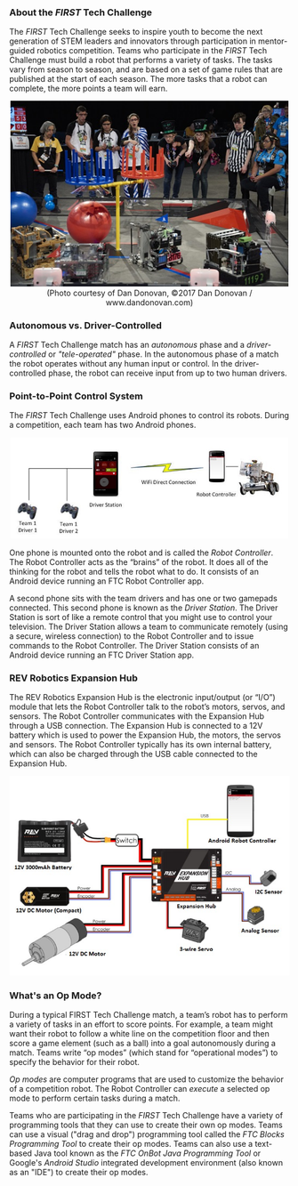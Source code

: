 ### About the _FIRST_ Tech Challenge
The _FIRST_ Tech Challenge seeks to inspire youth to become the next generation of STEM leaders and innovators through participation in mentor-guided robotics competition.  Teams who participate in the _FIRST_ Tech Challenge must build a robot that performs a variety of tasks.  The tasks vary from season to season, and are based on a set of game rules that are published at the start of each season. The more tasks that a robot can complete, the more points a team will earn.

<p align="center"><img src="https://github.com/FIRST-Tech-Challenge/WikiSupport/blob/master/ftc_app/images/HoustonMatchPlay.jpg" width="500"><br/>(Photo courtesy of Dan Donovan, ©2017 Dan Donovan / www.dandonovan.com)<p>


### Autonomous vs. Driver-Controlled
A _FIRST_ Tech Challenge match has an _autonomous_ phase and a _driver-controlled_ or _"tele-operated"_ phase.  In the autonomous phase of a match the robot operates without any human input or control.  In the driver-controlled phase, the robot can receive input from up to two human drivers.

### Point-to-Point Control System
The _FIRST_ Tech Challenge uses Android phones to control its robots.  During a competition, each team has two Android phones.  

<p align="center"><img src="https://github.com/FIRST-Tech-Challenge/WikiSupport/blob/master/ftc_app/images/PointToPointControl.jpg" width="500"><p>

One phone is mounted onto the robot and is called the _Robot Controller_.  The Robot Controller acts as the “brains” of the robot.  It does all of the thinking for the robot and tells the robot what to do. It consists of an Android device running an FTC Robot Controller app.

A second phone sits with the team drivers and has one or two gamepads connected.  This second phone is known as the _Driver Station_.  The Driver Station is sort of like a remote control that you might use to control your television.  The Driver Station allows a team to communicate remotely (using a secure, wireless connection) to the Robot Controller and to issue commands to the Robot Controller.  The Driver Station  consists of an Android device running an FTC Driver Station app.

### REV Robotics Expansion Hub
The REV Robotics Expansion Hub is the electronic input/output (or “I/O”) module that lets the Robot Controller talk to the robot’s motors, servos, and sensors.  The Robot Controller communicates with the Expansion Hub through a USB connection.  The Expansion Hub is connected to a 12V battery which is used to power the Expansion Hub, the motors, the servos and sensors.  The Robot Controller typically has its own internal battery, which can also be charged through the USB cable connected to the Expansion Hub.

<p align="center"><img src="https://github.com/FIRST-Tech-Challenge/WikiSupport/blob/master/ftc_app/images/REVExpansionHubLayout.jpg" width="600"><p>

### What's an Op Mode?

During a typical FIRST Tech Challenge match, a team’s robot has to perform a variety of tasks in an effort to score points.  For example, a team might want their robot to follow a white line on the competition floor and then score a game element (such as a ball) into a goal autonomously during a match. Teams write “op modes” (which stand for “operational modes”) to specify the behavior for their robot.

_Op modes_ are computer programs that are used to customize the behavior of a competition robot.  The Robot Controller can _execute_ a selected op mode to perform certain tasks during a match.

Teams who are participating in the _FIRST_ Tech Challenge have a variety of programming tools that they can use to create their own op modes.  Teams can use a visual ("drag and drop") programming tool called the _FTC Blocks Programming Tool_ to create their op modes.  Teams can also use a text-based Java tool known as the _FTC OnBot Java Programming Tool_ or Google's _Android Studio_ integrated development environment (also known as an "IDE") to create their op modes. 